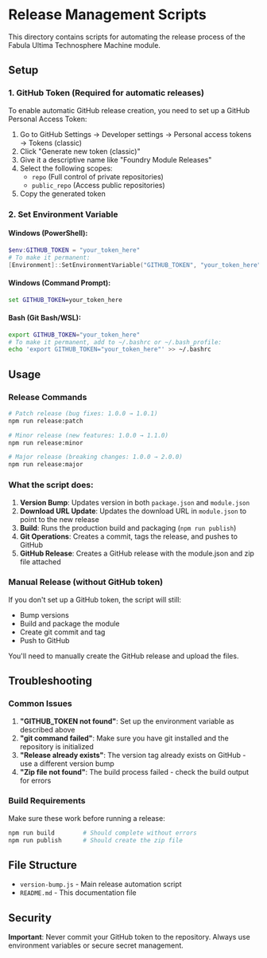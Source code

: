 # Release Management Scripts

This directory contains scripts for automating the release process of the Fabula Ultima Technosphere Machine module.

## Setup

### 1. GitHub Token (Required for automatic releases)

To enable automatic GitHub release creation, you need to set up a GitHub Personal Access Token:

1. Go to GitHub Settings → Developer settings → Personal access tokens → Tokens (classic)
2. Click "Generate new token (classic)"
3. Give it a descriptive name like "Foundry Module Releases"
4. Select the following scopes:
   - `repo` (Full control of private repositories)
   - `public_repo` (Access public repositories)
5. Copy the generated token

### 2. Set Environment Variable

#### Windows (PowerShell):
```powershell
$env:GITHUB_TOKEN = "your_token_here"
# To make it permanent:
[Environment]::SetEnvironmentVariable("GITHUB_TOKEN", "your_token_here", "User")
```

#### Windows (Command Prompt):
```cmd
set GITHUB_TOKEN=your_token_here
```

#### Bash (Git Bash/WSL):
```bash
export GITHUB_TOKEN="your_token_here"
# To make it permanent, add to ~/.bashrc or ~/.bash_profile:
echo 'export GITHUB_TOKEN="your_token_here"' >> ~/.bashrc
```

## Usage

### Release Commands

```bash
# Patch release (bug fixes: 1.0.0 → 1.0.1)
npm run release:patch

# Minor release (new features: 1.0.0 → 1.1.0)
npm run release:minor

# Major release (breaking changes: 1.0.0 → 2.0.0)
npm run release:major
```

### What the script does:

1. **Version Bump**: Updates version in both `package.json` and `module.json`
2. **Download URL Update**: Updates the download URL in `module.json` to point to the new release
3. **Build**: Runs the production build and packaging (`npm run publish`)
4. **Git Operations**: Creates a commit, tags the release, and pushes to GitHub
5. **GitHub Release**: Creates a GitHub release with the module.json and zip file attached

### Manual Release (without GitHub token)

If you don't set up a GitHub token, the script will still:
- Bump versions
- Build and package the module
- Create git commit and tag
- Push to GitHub

You'll need to manually create the GitHub release and upload the files.

## Troubleshooting

### Common Issues

1. **"GITHUB_TOKEN not found"**: Set up the environment variable as described above
2. **"git command failed"**: Make sure you have git installed and the repository is initialized
3. **"Release already exists"**: The version tag already exists on GitHub - use a different version bump
4. **"Zip file not found"**: The build process failed - check the build output for errors

### Build Requirements

Make sure these work before running a release:
```bash
npm run build        # Should complete without errors
npm run publish      # Should create the zip file
```

## File Structure

- `version-bump.js` - Main release automation script
- `README.md` - This documentation file

## Security

**Important**: Never commit your GitHub token to the repository. Always use environment variables or secure secret management.
